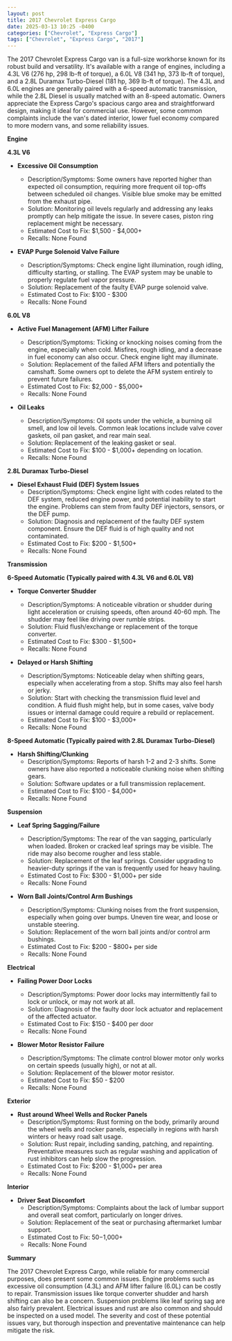 ```yaml
---
layout: post
title: 2017 Chevrolet Express Cargo
date: 2025-03-13 10:25 -0400
categories: ["Chevrolet", "Express Cargo"]
tags: ["Chevrolet", "Express Cargo", "2017"]
---
```

The 2017 Chevrolet Express Cargo van is a full-size workhorse known for its robust build and versatility. It's available with a range of engines, including a 4.3L V6 (276 hp, 298 lb-ft of torque), a 6.0L V8 (341 hp, 373 lb-ft of torque), and a 2.8L Duramax Turbo-Diesel (181 hp, 369 lb-ft of torque). The 4.3L and 6.0L engines are generally paired with a 6-speed automatic transmission, while the 2.8L Diesel is usually matched with an 8-speed automatic. Owners appreciate the Express Cargo's spacious cargo area and straightforward design, making it ideal for commercial use. However, some common complaints include the van's dated interior, lower fuel economy compared to more modern vans, and some reliability issues.

**Engine**

**4.3L V6**

*   **Excessive Oil Consumption**
    *   Description/Symptoms: Some owners have reported higher than expected oil consumption, requiring more frequent oil top-offs between scheduled oil changes. Visible blue smoke may be emitted from the exhaust pipe.
    *   Solution: Monitoring oil levels regularly and addressing any leaks promptly can help mitigate the issue. In severe cases, piston ring replacement might be necessary.
    *   Estimated Cost to Fix: $1,500 - $4,000+
    *   Recalls: None Found

*   **EVAP Purge Solenoid Valve Failure**
    *   Description/Symptoms: Check engine light illumination, rough idling, difficulty starting, or stalling. The EVAP system may be unable to properly regulate fuel vapor pressure.
    *   Solution: Replacement of the faulty EVAP purge solenoid valve.
    *   Estimated Cost to Fix: $100 - $300
    *   Recalls: None Found

**6.0L V8**

*   **Active Fuel Management (AFM) Lifter Failure**
    *   Description/Symptoms: Ticking or knocking noises coming from the engine, especially when cold. Misfires, rough idling, and a decrease in fuel economy can also occur. Check engine light may illuminate.
    *   Solution: Replacement of the failed AFM lifters and potentially the camshaft. Some owners opt to delete the AFM system entirely to prevent future failures.
    *   Estimated Cost to Fix: $2,000 - $5,000+
    *   Recalls: None Found

*   **Oil Leaks**
    *   Description/Symptoms: Oil spots under the vehicle, a burning oil smell, and low oil levels. Common leak locations include valve cover gaskets, oil pan gasket, and rear main seal.
    *   Solution: Replacement of the leaking gasket or seal.
    *   Estimated Cost to Fix: $100 - $1,000+ depending on location.
    *   Recalls: None Found

**2.8L Duramax Turbo-Diesel**

*   **Diesel Exhaust Fluid (DEF) System Issues**
    *   Description/Symptoms: Check engine light with codes related to the DEF system, reduced engine power, and potential inability to start the engine. Problems can stem from faulty DEF injectors, sensors, or the DEF pump.
    *   Solution: Diagnosis and replacement of the faulty DEF system component. Ensure the DEF fluid is of high quality and not contaminated.
    *   Estimated Cost to Fix: $200 - $1,500+
    *   Recalls: None Found

**Transmission**

**6-Speed Automatic (Typically paired with 4.3L V6 and 6.0L V8)**

*   **Torque Converter Shudder**
    *   Description/Symptoms: A noticeable vibration or shudder during light acceleration or cruising speeds, often around 40-60 mph. The shudder may feel like driving over rumble strips.
    *   Solution: Fluid flush/exchange or replacement of the torque converter.
    *   Estimated Cost to Fix: $300 - $1,500+
    *   Recalls: None Found

*   **Delayed or Harsh Shifting**
    *   Description/Symptoms: Noticeable delay when shifting gears, especially when accelerating from a stop. Shifts may also feel harsh or jerky.
    *   Solution: Start with checking the transmission fluid level and condition. A fluid flush might help, but in some cases, valve body issues or internal damage could require a rebuild or replacement.
    *   Estimated Cost to Fix: $100 - $3,000+
    *   Recalls: None Found

**8-Speed Automatic (Typically paired with 2.8L Duramax Turbo-Diesel)**

*   **Harsh Shifting/Clunking**
    *   Description/Symptoms: Reports of harsh 1-2 and 2-3 shifts. Some owners have also reported a noticeable clunking noise when shifting gears.
    *   Solution: Software updates or a full transmission replacement.
    *   Estimated Cost to Fix: $100 - $4,000+
    *   Recalls: None Found

**Suspension**

*   **Leaf Spring Sagging/Failure**
    *   Description/Symptoms: The rear of the van sagging, particularly when loaded. Broken or cracked leaf springs may be visible. The ride may also become rougher and less stable.
    *   Solution: Replacement of the leaf springs. Consider upgrading to heavier-duty springs if the van is frequently used for heavy hauling.
    *   Estimated Cost to Fix: $300 - $1,000+ per side
    *   Recalls: None Found

*   **Worn Ball Joints/Control Arm Bushings**
    *   Description/Symptoms: Clunking noises from the front suspension, especially when going over bumps. Uneven tire wear, and loose or unstable steering.
    *   Solution: Replacement of the worn ball joints and/or control arm bushings.
    *   Estimated Cost to Fix: $200 - $800+ per side
    *   Recalls: None Found

**Electrical**

*   **Failing Power Door Locks**
    *   Description/Symptoms: Power door locks may intermittently fail to lock or unlock, or may not work at all.
    *   Solution: Diagnosis of the faulty door lock actuator and replacement of the affected actuator.
    *   Estimated Cost to Fix: $150 - $400 per door
    *   Recalls: None Found

*   **Blower Motor Resistor Failure**
    *   Description/Symptoms: The climate control blower motor only works on certain speeds (usually high), or not at all.
    *   Solution: Replacement of the blower motor resistor.
    *   Estimated Cost to Fix: $50 - $200
    *   Recalls: None Found

**Exterior**

*   **Rust around Wheel Wells and Rocker Panels**
    *   Description/Symptoms: Rust forming on the body, primarily around the wheel wells and rocker panels, especially in regions with harsh winters or heavy road salt usage.
    *   Solution: Rust repair, including sanding, patching, and repainting. Preventative measures such as regular washing and application of rust inhibitors can help slow the progression.
    *   Estimated Cost to Fix: $200 - $1,000+ per area
    *   Recalls: None Found

**Interior**

*   **Driver Seat Discomfort**
    * Description/Symptoms: Complaints about the lack of lumbar support and overall seat comfort, particularly on longer drives.
    * Solution: Replacement of the seat or purchasing aftermarket lumbar support.
    * Estimated Cost to Fix: $50-$1,000+
    * Recalls: None Found

**Summary**

The 2017 Chevrolet Express Cargo, while reliable for many commercial purposes, does present some common issues. Engine problems such as excessive oil consumption (4.3L) and AFM lifter failure (6.0L) can be costly to repair. Transmission issues like torque converter shudder and harsh shifting can also be a concern. Suspension problems like leaf spring sag are also fairly prevalent. Electrical issues and rust are also common and should be inspected on a used model. The severity and cost of these potential issues vary, but thorough inspection and preventative maintenance can help mitigate the risk.

